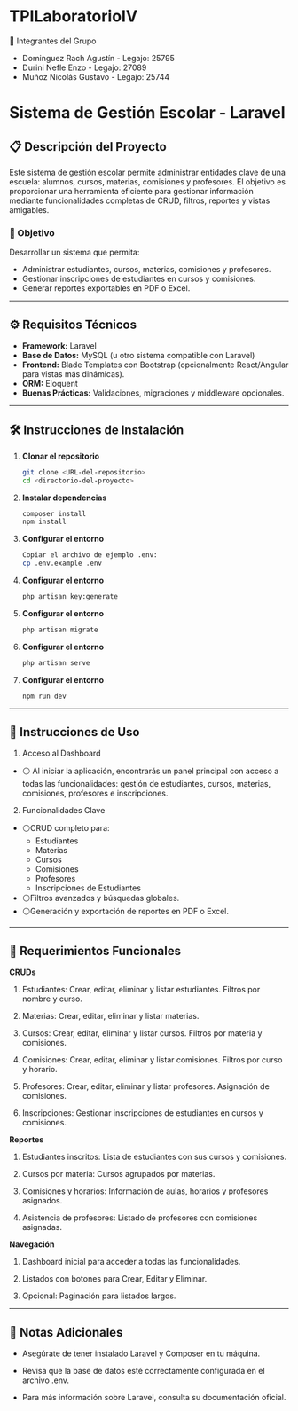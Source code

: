 # TPILaboratorioIV

👥 Integrantes del Grupo
- Dominguez Rach Agustín - Legajo: 25795
- Durini Nefle Enzo - Legajo: 27089
- Muñoz Nicolás Gustavo - Legajo: 25744

# Sistema de Gestión Escolar - Laravel

## 📋 Descripción del Proyecto
Este sistema de gestión escolar permite administrar entidades clave de una escuela: alumnos, cursos, materias, comisiones y profesores. El objetivo es proporcionar una herramienta eficiente para gestionar información mediante funcionalidades completas de CRUD, filtros, reportes y vistas amigables.

### 🎯 Objetivo
Desarrollar un sistema que permita:
- Administrar estudiantes, cursos, materias, comisiones y profesores.
- Gestionar inscripciones de estudiantes en cursos y comisiones.
- Generar reportes exportables en PDF o Excel.

---

## ⚙️ Requisitos Técnicos
- **Framework:** Laravel
- **Base de Datos:** MySQL (u otro sistema compatible con Laravel)
- **Frontend:** Blade Templates con Bootstrap (opcionalmente React/Angular para vistas más dinámicas).
- **ORM:** Eloquent
- **Buenas Prácticas:** Validaciones, migraciones y middleware opcionales.

---

## 🛠️ Instrucciones de Instalación

1. **Clonar el repositorio**
   ```bash
   git clone <URL-del-repositorio>
   cd <directorio-del-proyecto>
   ```
2. **Instalar dependencias**
   ```bash
   composer install
   npm install
   ```
3. **Configurar el entorno**
   ```bash
   Copiar el archivo de ejemplo .env:
   cp .env.example .env
   ```
4. **Configurar el entorno**
   ```bash
   php artisan key:generate
   ```
5. **Configurar el entorno**
   ```bash
   php artisan migrate
   ```
6. **Configurar el entorno**
   ```bash
   php artisan serve
   ```
7. **Configurar el entorno**
   ```bash
   npm run dev
   ```
___

## 🚀 Instrucciones de Uso
1. Acceso al Dashboard
- ⚪ Al iniciar la aplicación, encontrarás un panel principal con acceso a todas las funcionalidades: gestión de estudiantes, cursos, materias, comisiones, profesores e inscripciones.

2. Funcionalidades Clave
- ⚪CRUD completo para:
   * Estudiantes
   * Materias
   * Cursos
   * Comisiones
   * Profesores
   * Inscripciones de Estudiantes
- ⚪Filtros avanzados y búsquedas globales.
- ⚪Generación y exportación de reportes en PDF o Excel.
   
___

## 📑 Requerimientos Funcionales

**CRUDs**
   
1. Estudiantes: Crear, editar, eliminar y listar estudiantes. Filtros por nombre y curso.
      
2. Materias: Crear, editar, eliminar y listar materias.
      
3. Cursos: Crear, editar, eliminar y listar cursos. Filtros por materia y comisiones.
      
4. Comisiones: Crear, editar, eliminar y listar comisiones. Filtros por curso y horario.

5. Profesores: Crear, editar, eliminar y listar profesores. Asignación de comisiones.
      
6. Inscripciones: Gestionar inscripciones de estudiantes en cursos y comisiones.

**Reportes**
   
1. Estudiantes inscritos: Lista de estudiantes con sus cursos y comisiones.
      
2. Cursos por materia: Cursos agrupados por materias.
      
3. Comisiones y horarios: Información de aulas, horarios y profesores asignados.
      
4. Asistencia de profesores: Listado de profesores con comisiones asignadas.
      

**Navegación**
   
1. Dashboard inicial para acceder a todas las funcionalidades.
      
2. Listados con botones para Crear, Editar y Eliminar.
      
3. Opcional: Paginación para listados largos.

___

## 🧾 Notas Adicionales

   - Asegúrate de tener instalado Laravel y Composer en tu máquina.
     
   - Revisa que la base de datos esté correctamente configurada en el archivo .env.
     
   - Para más información sobre Laravel, consulta su documentación oficial.
     


